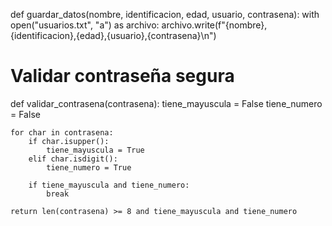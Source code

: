 def guardar_datos(nombre, identificacion, edad, usuario, contrasena):
    with open("usuarios.txt", "a") as archivo:
        archivo.write(f"{nombre},{identificacion},{edad},{usuario},{contrasena}\n")

# Validar contraseña segura
def validar_contrasena(contrasena):
    tiene_mayuscula = False
    tiene_numero = False
    
    for char in contrasena:
        if char.isupper():
            tiene_mayuscula = True
        elif char.isdigit():
            tiene_numero = True
        
        if tiene_mayuscula and tiene_numero:
            break
    
    return len(contrasena) >= 8 and tiene_mayuscula and tiene_numero

